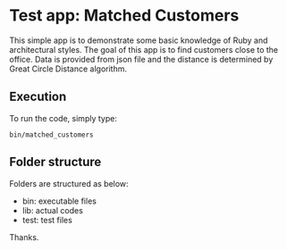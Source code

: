 # Test app: Matched Customers
This simple app is to demonstrate some basic knowledge of Ruby and architectural styles. The goal of this app is to find customers close to the office. Data is provided from json file and the distance is determined by Great Circle Distance algorithm.

## Execution
To run the code, simply type:

```
bin/matched_customers
```

## Folder structure
Folders are structured as below:
- bin: executable files
- lib: actual codes
- test: test files

Thanks.
